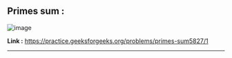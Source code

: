 ## Primes sum :

![image](https://user-images.githubusercontent.com/23376002/201375953-05eee0ee-96a6-4bd4-9198-6571c95495c5.png)

**Link :** https://practice.geeksforgeeks.org/problems/primes-sum5827/1

---------------------------------------------------------------------------------------------------------------------------------------------------------



